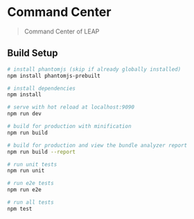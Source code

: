 # Command Center

> Command Center of LEAP

## Build Setup

``` bash
# install phantomjs (skip if already globally installed)
npm install phantomjs-prebuilt

# install dependencies
npm install

# serve with hot reload at localhost:9090
npm run dev

# build for production with minification
npm run build

# build for production and view the bundle analyzer report
npm run build --report

# run unit tests
npm run unit

# run e2e tests
npm run e2e

# run all tests
npm test
```
